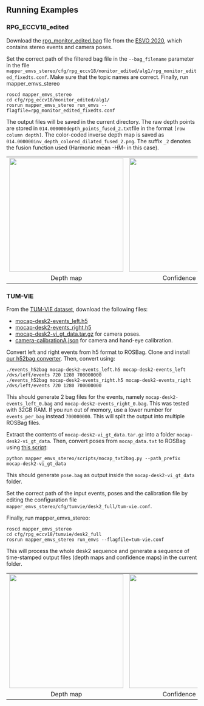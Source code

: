 ## Running Examples

### RPG_ECCV18_edited

Download the [rpg_monitor_edited.bag](https://drive.google.com/file/d/1P8N3YfYnF5lgOgZGqkMU73otEnedztgy/view?usp=drive_web) file from the [ESVO 2020](https://sites.google.com/view/esvo-project-page/home#h.tl1va3u667ae), which contains stereo events and camera poses.
	
Set the correct path of the filtered bag file in the `--bag_filename` parameter in the file `mapper_emvs_stereo/cfg/rpg_eccv18/monitor_edited/alg1/rpg_monitor_edited_fixedts.conf`. Make sure that the topic names are correct. Finally, run mapper_emvs_stereo
	
	roscd mapper_emvs_stereo
	cd cfg/rpg_eccv18/monitor_edited/alg1/
	rosrun mapper_emvs_stereo run_emvs --flagfile=rpg_monitor_edited_fixedts.conf
	
The output files will be saved in the current directory. 
The raw depth points are stored in `014.000000depth_points_fused_2.txt`file in the format `[row column depth]`. 
The color-coded inverse depth map is saved as `014.000000inv_depth_colored_dilated_fused_2.png`. 
The suffix `_2` denotes the fusion function used (Harmonic mean -HM- in this case).

<table border="0" style="width:100%; border:none; border-collapse: collapse;">
  <tr style="border:none;">
    <td align="center" style="border:none;"><img src="https://user-images.githubusercontent.com/35840258/189180563-aaf4d421-af20-42d8-b27c-de87a7ae4d91.png" width="300"></td>
    <td align="center" style="border:none;"><img src="https://user-images.githubusercontent.com/35840258/189387315-9839b205-420e-4302-b215-1315472412a5.png" width="300"></td>
  </tr>
  <tr style="border:none;">
    <td align="center" style="border:none;">Depth map</td>
    <td align="center" style="border:none;">Confidence map</td>
  </tr>
</table>


### TUM-VIE

From the [TUM-VIE dataset](https://vision.in.tum.de/data/datasets/visual-inertial-event-dataset), download the following files:
* [mocap-desk2-events_left.h5](https://tumevent-vi.vision.in.tum.de/mocap-desk2/mocap-desk2-events_left.h5)
* [mocap-desk2-events_right.h5](https://tumevent-vi.vision.in.tum.de/mocap-desk2/mocap-desk2-events_right.h5) 
* [mocap-desk2-vi_gt_data.tar.gz](https://tumevent-vi.vision.in.tum.de/mocap-desk2/mocap-desk2-vi_gt_data.tar.gz) for camera poses.
* [camera-calibrationA.json](https://tumevent-vi.vision.in.tum.de/camera-calibrationA.json) for camera and hand-eye calibration.


Convert left and right events from h5 format to ROSBag. 
Clone and install [our h52bag converter](https://github.com/tub-rip/events_h52bag). Then, convert using:

	./events_h52bag mocap-desk2-events_left.h5 mocap-desk2-events_left /dvs/left/events 720 1280 700000000
	./events_h52bag mocap-desk2-events_right.h5 mocap-desk2-events_right /dvs/left/events 720 1280 700000000
	
This should generate 2 bag files for the events, namely `mocap-desk2-events_left_0.bag` and `mocap-desk2-events_right_0.bag`. This was tested with 32GB RAM. If you run out of memory, use a lower number for `events_per_bag` instead `700000000`. This will split the output into multiple ROSBag files.

Extract the contents of `mocap-desk2-vi_gt_data.tar.gz` into a folder `mocap-desk2-vi_gt_data`. Then, convert poses from `mocap_data.txt` to ROSBag using [this script](mapper_emvs_stereo/scripts/mocap_txt2bag.py):
	
	python mapper_emvs_stereo/scripts/mocap_txt2bag.py --path_prefix mocap-desk2-vi_gt_data

This should generate `pose.bag` as output inside the `mocap-desk2-vi_gt_data` folder.

Set the correct path of the input events, poses and the calibration file by editing the configuration file `mapper_emvs_stereo/cfg/tumvie/desk2_full/tum-vie.conf`.

Finally, run mapper_emvs_stereo:

	roscd mapper_emvs_stereo
	cd cfg/rpg_eccv18/tumvie/desk2_full
	rosrun mapper_emvs_stereo run_emvs --flagfile=tum-vie.conf
	
This will process the whole desk2 sequence and generate a sequence of time-stamped output files (depth maps and confidence maps) in the current folder.

<table border="0" style="width:100%; border:none; border-collapse: collapse;">
  <tr style="border:none;">
    <td align="center" style="border:none;"><img src="https://user-images.githubusercontent.com/35840258/198369362-bde31d70-a449-420b-ae47-b785b3735225.gif" width="300"></td>
    <td align="center" style="border:none;"><img src="https://user-images.githubusercontent.com/35840258/198369369-bf25a99d-24dd-4d69-9501-d1f2dd8a00b5.gif" width="300"></td>
  </tr>
  <tr style="border:none;">
    <td align="center" style="border:none;">Depth map</td>
    <td align="center" style="border:none;">Confidence map</td>
  </tr>
</table>
